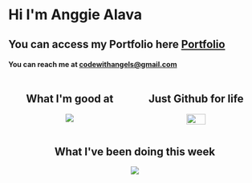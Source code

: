 # Hi I'm Anggie Alava

## You can access my Portfolio here [Portfolio](https://portfolio.angeles.rocks/)

#### You can reach me at [codewithangels@gmail.com](codewithangels@gmail.com)

<div style="display: flex; justify-content: space-around;">
  <div>
    <h2 align="center"> What I'm good at</h2>
    <p align="center">
      <a href="https://skillicons.dev">
        <img src="https://skillicons.dev/icons?i=git,docker,js,nodejs,express,mongodb,py,fastapi,react,postgres,vitest" />
      </a>
    </p>
<!--     <h2 align="center">Resiliency 🍀 Leetcode</h2>
    <p align="center">
      <a href="https://leetcard.jacoblin.cool/AnggieAlava?border=0&radius=20">
        <img width="45%" src="https://leetcard.jacoblin.cool/AnggieAlava?border=0&radius=20" />
      </a>
    </p> -->
  </div>
  
  <div>
    <h2 align="center">Just Github for life</h2>
    <p align="center">
      <a href="https://github-readme-stats.vercel.app/api?username=AnggieAlava&show_icons=true&theme=panda&hide_border=true">
        <img width="45%" src="https://github-readme-stats.vercel.app/api?username=AnggieAlava&show_icons=true&theme=panda&hide_border=true" />
      </a>
    </p>
  </div>
</div>

<h2 align="center"> What I've been doing this week </h2>
<p align="center">
  <a href="https://github-readme-stats.vercel.app/api/wakatime?username=AnggieAlava">
    <img src="https://github-readme-stats.vercel.app/api/wakatime?username=AnggieAlava&layout=compact&theme=onedark" />
  </a>
</p>
